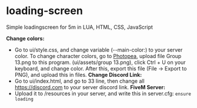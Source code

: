 # loading-screen
Simple loadingscreen for 5m in LUA, HTML, CSS, JavaScript

**Change colors:**
 - Go to ui/style.css, and change variable (--main-color:) to your server color. To change character colors, go to [Photopea](https://photopea), upload file Group 13.png to this program. (ui/assets/group 13.png), click Ctrl + U on your keyboard, and change color. After this, export this file (File -> Export to PNG), and upload this in files.
**Change Discord Link:**
 - Go to ui/index.html, and go to 33 line, then change all https://discord.com to your server discord link.
**FiveM Server:**
 - Upload it to /resources in your server, and write this in server.cfg:
```ensure loading```
